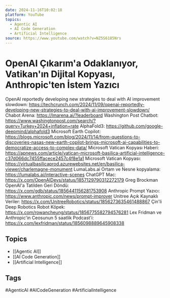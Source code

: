 ```yaml
---
date: 2024-11-16T10:02:18
platform: YouTube
topics:
  - Agentic AI
  - AI Code Generation
  - Artificial Intelligence
source: https://www.youtube.com/watch?v=NZ5S6185Nrs
---
```

# OpenAI Çıkarım'a Odaklanıyor, Vatikan'ın Dijital Kopyası, Anthropic'ten İstem Yazıcı

OpenAI reportedly developing new strategies to deal with AI improvement slowdown: https://techcrunch.com/2024/11/09/openai-reportedly-developing-new-strategies-to-deal-with-ai-improvement-slowdown/
Chabot Arena: https://lmarena.ai/?leaderboard
Washington Post Chatbot: https://www.washingtonpost.com/search/?query=Turkey+2024+inflation+rate
AlphaFold3: https://github.com/google-deepmind/alphafold3
Microsoft Earth Copilot: https://blogs.microsoft.com/blog/2024/11/14/from-questions-to-discoveries-nasas-new-earth-copilot-brings-microsoft-ai-capabilities-to-democratize-access-to-complex-data/
Microsoft Vatican Kopyası Haberi: https://apnews.com/article/vatican-microsoft-basilica-artificial-intelligence-c37d066dc7455ffacece2457c4f8e1a1
Microsoft Vatican Kopyası: https://virtualbasilicaprod.azurewebsites.net/en/basilica-viewer/charlemagne-monument
LumaLabs.ai Ortam ve Nesne kopyalama: https://lumalabs.ai/interactive-scenes
ChatGPT Mac: https://x.com/OpenAIDevs/status/1857129790312272179
Greg Brockman OpenAI'a Tatilden Geri Döndü: https://x.com/gdb/status/1856441156281753908
Anthropic Prompt Yazıcı: https://www.anthropic.com/news/prompt-improver
Unitree Açık Kaynaklı Veriler: https://x.com/UnitreeRobotics/status/1856273635461488867
Çin'li Deep Robotics Robot Köpek: https://x.com/rowancheung/status/1856775582794576281
Lex Fridman ve Anthropic'in Ceosunun 5 saatlik Podcast'i: https://x.com/lexfridman/status/1856098889645908338

## Topics
- [[Agentic AI]]
- [[AI Code Generation]]
- [[Artificial Intelligence]]

## Tags
#AgenticAI #AICodeGeneration #ArtificialIntelligence